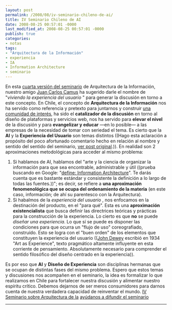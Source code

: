 ```yaml
---
layout: post
permalink: /2008/08/iv-seminario-chileno-de-ai/
title: IV Seminario Chileno de AI
date: 2008-08-25 00:57:01 -0000
last_modified_at: 2008-08-25 00:57:01 -0000
publish: true
categories:
- notas
tags:
- "Arquitectura de la Información"
- experiencia
- IA
- Information Architecture
- seminario
---
```

En esta [cuarta versión del seminario](http://www.aichile.org/seminario-2008/iv-seminario-chileno-de-arquitectura-de-la-informacion/ "IV Seminario Chileno de Arquitetura de la Información") de Arquitectura de la Información, nuestro amigo [Juan Carlos Camus](http://www.usando.info/blog/ "blog de Juan Carlos: usando.info") ha sugerido darle el nombre de "_viviendo la experiencia del usuario_ " para generar la discusión en torno a este concepto. En Chile, el concepto de **Arquitectura de la Información** nos ha servido como referencia y pretexto para juntarnos y construir [una comunidad de interés](http://www.aichile.org/ "aiChile.org"), ha sido el **catalizador de la discusión** en torno al diseño de plataformas y servicios web, nos ha servido para **elevar el nivel** de la discusión y para **evangelizar y educar** —en lo posible— a las empresas de la necesidad de tomar con seriedad el tema. Es cierto que la **AI** y la **Experiencia del Usuario** son temas distintos ((Hago esta aclaración a propósito del poco afortunado comentario hecho en relación al nombre y sentido del sentido del seminario, [ver post original](http://www.aichile.org/seminario-2008/iv-seminario-chileno-de-arquitectura-de-la-informacion/ "ver comentario de: anonimo").)). En realidad son 2 aproximaciones metodológicas para acceder al mismo problema:

  1. Si hablamos de AI, hablamos del "arte y la ciencia de organizar la información para que sea encontrable, administrable y útil ((prueba buscando en Google: "[define: Information Architecture](http://www.google.cl/search?q=define%3A+information+architecture "Realiza esta búsqueda en Google")". Te darás cuenta que es bastante estándar y consistente la definición a lo largo de todas las fuentes.))"; es decir, se refiere a **una aproximación fenomenológica que se ocupa del ordenamiento de la materia** (en este caso, información; de ahí su parentesco con la Arquitectura).
  2. Si habalmos de la _experiencia del usuario_ , nos enfocamos en la destinación del producto, en el "para qué". Esta es una **aproximación existencialista** que busca definir las directrices teóricas y prácticas para la construcción de la experiencia. Lo cierto es que **no** se puede _diseñar una experiencia_. Lo que sí se puede es disponer las condiciones para que ocurra un "flujo de uso" coreografiado, construído. Esto se logra con el "buen orden" de los elementos que constituyen la experiencia del usuario (([John Dewey](http://es.wikipedia.org/wiki/John_Dewey) escribió en 1934 "Art as Experience", texto pragmático altamente influyente en esta corriente de pensamiento. Absolutamente necesario para comprender el sentido filosófico del diseño centrado en la experiencia)).

Es por eso que **AI** y **Diseño de Experiencia** son disciplinas hermanas que se ocupan de distintas fases del mismo problema. Espero que estos temas y discusiones nos acompañen en el seminario, la idea es formalizar lo que realizamos en Chile para fortalecer nuestra discusión y alimentar nuestro espíritu crítico. Debemos dejarnos de ser meros consumidores para darnos cuenta de nuestra verdadera capacidad de reinventar el mundo. [IV Seminario sobre Arquitectura de la](http://www.aichile.org "Visita www.aichile.org") [ayúdanos a difundir el seminario](http://www.aichile.org/botones/ "Botones HTML para promocionar el seminario")

* * *
